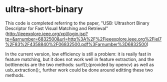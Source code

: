 # ultra-short-binary
This code is completed referring to the paper, "USB: Ultrashort Binary Descriptor for Fast Visual Matching and Retrieval"(http://ieeexplore.ieee.org/xpl/login.jsp?tp=&arnumber=6832500&url=http%3A%2F%2Fieeexplore.ieee.org%2Fiel7%2F83%2F4358840%2F06832500.pdf%3Farnumber%3D6832500)

In the current version, low efficiency is still a problem:
it is really fast in feature matching, but it does not work well in feature extraction, and the bottlenecks are the two methods:
surf();(provided by opencv) as well as usb_extraction();, further work could be done around editting these two methods.
